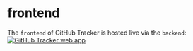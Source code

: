 # frontend

The `frontend` of GitHub Tracker is hosted live via the `backend`:  
[![GitHub Tracker web app][github tracker web app shield]][github tracker web app]

[github tracker web app]: https://ght.creativemaybeno.dev
[github tracker web app shield]: https://img.shields.io/badge/web-app-yellow
